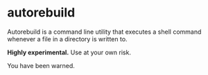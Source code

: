 # autorebuild

Autorebuild is a command line utility that executes a shell command whenever a file in a directory is written to.

**Highly experimental.**
Use at your own risk.

You have been warned.
